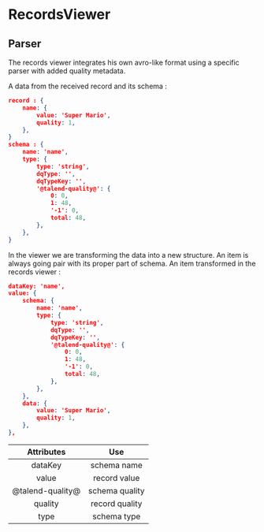# RecordsViewer

## Parser

The records viewer integrates his own avro-like format using a specific parser with added quality metadata.

A data from the received record and its schema :

```json
record : {
	name: {
		value: 'Super Mario',
		quality: 1,
	},
}
schema : {
	name: 'name',
	type: {
		type: 'string',
		dqType: '',
		dqTypeKey: '',
		'@talend-quality@': {
			0: 0,
			1: 48,
			'-1': 0,
			total: 48,
		},
	},
}
```

In the viewer we are transforming the data into a new structure.
An item is always going pair with its proper part of schema.
An item transformed in the records viewer :

```json
dataKey: 'name',
value: {
	schema: {
		name: 'name',
		type: {
			type: 'string',
			dqType: '',
			dqTypeKey: '',
			'@talend-quality@': {
				0: 0,
				1: 48,
				'-1': 0,
				total: 48,
			},
		},
	},
	data: {
		value: 'Super Mario',
		quality: 1,
	},
},
```

|    Attributes    |      Use       |
| :--------------: | :------------: |
|     dataKey      |  schema name   |
|      value       |  record value  |
| @talend-quality@ | schema quality |
|     quality      | record quality |
|       type       |  schema type   |
